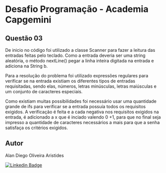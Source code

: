 # Desafio Programação - Academia Capgemini

## Questão 03
De inicio no código foi utilizado a classe Scanner para fazer a leitura das entradas
feitas pelo teclado.
Como a entrada deveria ser uma string aleatória, o método nextLine() pegar a linha
inteira digitada na entrada e adiciona na String b.

Para a resolução do problema foi utilizado expressões regulares para verificar se na
entrada existiam os diferentes tipos de entradas requisitadas, sendo elas, números, letras
minúsculas, letras maiúsculas e um conjunto de caracteres especiais.

Como existiam muitas possibilidades foi necessário usar uma quantidade grande de ifs para
verificar se a entrada possuía todos os requisitos exigidos. A verificação é feita e a 
cada negativa nos requisitos exigidos na entrada, é adicionado a x que é inciado valendo 0
+1, para que no final seja impresso a quantidade de caracteres necessários a mais para que
a senha satisfaça os critérios exigidos.

## Autor
Alan Diego Oliveira Aristides

[![Linkedin Badge](https://img.shields.io/badge/-LinkedIn-blue?style=flat-square&logo=Linkedin&logoColor=white&link=https://www.linkedin.com/in/fagnerpsantos/)](https://www.linkedin.com/in/alan-aristides-570603216/)
